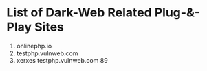 # List of Dark-Web Related Plug-&-Play Sites

1. onlinephp.io
2. testphp.vulnweb.com
3. xerxes testphp.vulnweb.com 89
